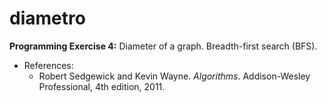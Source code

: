 # diametro

**Programming Exercise 4:** Diameter of a graph. Breadth-first search (BFS).


* References:
  * Robert Sedgewick and Kevin Wayne. *Algorithms*. Addison-Wesley Professional, 4th edition, 2011.

